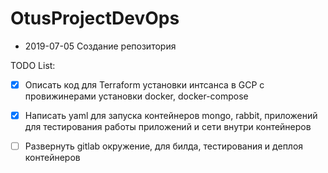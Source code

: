 # OtusProjectDevOps
 - 2019-07-05 Создание репозитория
 
 TODO List:
 
 - [x] Описать код для Terraform установки интсанса в GCP с провижинерами установки docker, docker-compose
 - [x] Написать yaml для запуска контейнеров mongo, rabbit, приложений для тестирования работы приложений и сети внутри контейнеров
 - [ ] Развернуть gitlab окружение, для билда, тестирования и деплоя контейнеров

